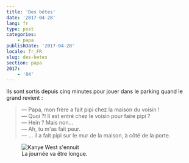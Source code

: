 ```yaml
---
title: 'Des bêtes'
date: '2017-04-28'
lang: fr
type: post
categories:
    - papa
publishDate: '2017-04-28'
locale: fr_FR
slug: des-betes
section: papa
2017:
    - '04'
---
```


Ils sont sortis depuis cinq minutes pour jouer dans le parking quand le grand revient :

<!--more-->

> — Papa, mon frère a fait pipi chez la maison du voisin !  
> — Quoi ?! Il est entré chez le voisin pour faire pipi ?  
> — Hein ? Mais non…  
> — Ah, tu m'as fait peur.  
> — … il a fait pipi sur le mur de la maison, à côté de la porte.  

<figure>
  <img src="{{<fileFolder>}}bored.gif" alt="Kanye West s'ennuit"/>
  <figcaption>La journée va être longue.</figcaption>
</figure>